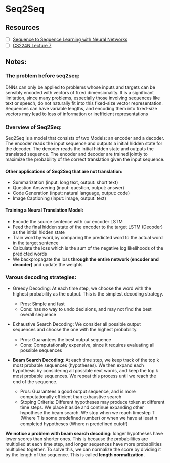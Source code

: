 # Seq2Seq

## Resources
- [ ] [Sequence to Sequence Learning with Neural Networks](https://github.com/bentrevett/pytorch-seq2seq)
- [ ] [CS224N Lecture 7](https://www.youtube.com/watch?v=wzfWHP6SXxY&list=PLoROMvodv4rOSH4v6133s9LFPRHjEmbmJ&index=8&t=13s)

## Notes:

### The problem before seq2seq:
DNNs can only be applied to problems whose inputs and targets can be sensibly encoded with vectors of fixed dimensionality. It is a significant limitation, since many problems, especially those involving sequences like text or speech, do not naturally fit into this fixed-size vector representation. Sequences can have variable lengths, and encoding them into fixed-size vectors may lead to loss of information or inefficient representations

### Overview of Seq2Seq:
Seq2Seq is a model that consists of two Models: an encoder and a decoder. The encoder reads the input sequence and outputs a initial hidden state for the decoder. The decoder reads the initial hidden state and outputs the translated sequence. The encoder and decoder are trained jointly to maximize the probability of the correct translation given the input sequence.

#### Other applications of Seq2Seq that are not translation:
- Summarization (input: long text, output: short text)
- Question Answering (input: question, output: answer)
- Code Generation (input: natural language, output: code)
- Image Captioning (input: image, output: text) 

#### Training a Neural Translation Model:
- Encode the source sentence with our encoder LSTM
- Feed the final hidden state of the encoder to the target LSTM (Decoder) as the initial hidden state
- Train word by word,by comparing the predicted word to the actual word in the target sentence
- Calculate the loss which is the sum of the negative log likelihoods of the predicted words
- We backpropagate the loss **through the entire network (encoder and decoder)** and update the weights

### Varous decoding strategies:
- Greedy Decoding: At each time step, we choose the word with the highest probability as the output. This is the simplest decoding strategy.
    - Pros: Simple and fast
    - Cons: has no way to undo decisions, and may not find the best overall sequence

- Exhaustive Search Decoding: We consider all possible output sequences and choose the one with the highest probability. 
    - Pros: Guarantees the best output sequence
    - Cons: Computationally expensive, since it requires evaluating all possible sequences

- **Beam Search Decoding**: At each time step, we keep track of the top k most probable sequences (hypotheses). We then expand each hypothesis by considering all possible next words, and keep the top k most probable sequences. We repeat this process until we reach the end of the sequence.
    - Pros: Guarantees a good output sequence, and is more computationally efficient than exhaustive search
    - Stoping Criteria: Different hypotheses may produce <END> token at different time steps. We place it aside and continue expanding other hypothese the beam search. We stop when we reach timestep T (Where T is some predefined number) or when we have at least n completed hypotheses (Where n predefined cutoff)

**We notice a problem with beam search decoding:** longer hypotheses have lower scores than shorter ones. This is because the probabilities are multiplied at each time step, and longer sequences have more probabilities multiplied together. 
To solve this, we can normalize the score by dividing it by the length of the sequence. This is called **length normalization**. 